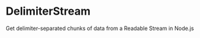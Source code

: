 DelimiterStream
===============

Get delimiter-separated chunks of data from a Readable Stream in Node.js
